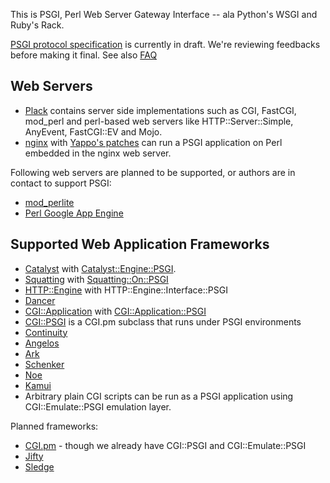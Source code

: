 This is PSGI, Perl Web Server Gateway Interface -- ala Python's WSGI and Ruby's Rack.

[PSGI protocol specification](http://github.com/miyagawa/psgi-specs/blob/master/PSGI.pod) is currently in draft. We're reviewing feedbacks before making it final. See also [FAQ](http://github.com/miyagawa/psgi-specs/blob/master/FAQ.pod)

## Web Servers

* [Plack](http://github.com/miyagawa/Plack) contains server side implementations such as CGI, FastCGI, mod_perl and perl-based web servers like HTTP::Server::Simple, AnyEvent, FastCGI::EV and Mojo.
* [nginx](http://www.nginx.eu) with [Yappo's patches](http://github.com/Yappo/nginx-psgi-patches) can run a PSGI application on Perl embedded in the nginx web server.

Following web servers are planned to be supported, or authors are in contact to support PSGI:

* [mod_perlite](http://github.com/sodabrew/mod_perlite/)
* [Perl Google App Engine](http://code.google.com/p/perl-appengine/)

## Supported Web Application Frameworks

* [Catalyst](http://www.catalystframework.org/) with [Catalyst::Engine::PSGI](http://github.com/miyagawa/Catalyst-Engine-PSGI).
* [Squatting](http://github.com/beppu/squatting) with [Squatting::On::PSGI](http://github.com/miyagawa/Squatting-On-PSGI)
* [HTTP::Engine](http://github.com/http-engine/HTTP-Engine) with HTTP::Engine::Interface::PSGI
* [Dancer](http://github.com/sukria/Dancer)
* [CGI::Application](http://cgi-app.org/) with [CGI::Application::PSGI](http://github.com/miyagawa/CGI-Application-PSGI)
* [CGI::PSGI](http://github.com/miyagawa/CGI-PSGI) is a CGI.pm subclass that runs under PSGI environments
* [Continuity](http://github.com/awwaiid/continuity)
* [Angelos](http://github.com/dann/angelos)
* [Ark](http://github.com/typester/aerk-perl)
* [Schenker](http://github.com/spiritloose/Schenker)
* [Noe](http://github.com/yusukebe/Noe)
* [Kamui](http://github.com/nekokak/p5-Kamui)
* Arbitrary plain CGI scripts can be run as a PSGI application using CGI::Emulate::PSGI emulation layer.

Planned frameworks:

* [CGI.pm](http://search.cpan.org/dist/CGI) - though we already have CGI::PSGI and CGI::Emulate::PSGI
* [Jifty](http://jifty.org/)
* [Sledge](http://sl.edge.jp/)






